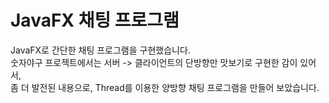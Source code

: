 # JavaFX 채팅 프로그램
JavaFX로 간단한 채팅 프로그램을 구현했습니다. <br>
숫자야구 프로젝트에서는 서버 -> 클라이언트의 단방향만 맛보기로 구현한 감이 있어서,<br>
좀 더 발전된 내용으로, Thread를 이용한 양방향 채팅 프로그램을 만들어 보았습니다.<br>
